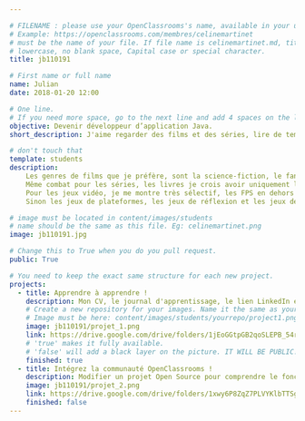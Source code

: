 ```yaml
---

# FILENAME : please use your OpenClassrooms's name, available in your url.
# Example: https://openclassrooms.com/membres/celinemartinet
# must be the name of your file. If file name is celinemartinet.md, title is celinemartinet.
# lowercase, no blank space, Capital case or special character.
title: jb110191

# First name or full name
name: Julian
date: 2018-01-20 12:00

# One line.
# If you need more space, go to the next line and add 4 spaces on the left, as in 'description'.
objective: Devenir développeur d’application Java. 
short_description: J'aime regarder des films et des séries, lire de temps en temps, même si je préfère les jeux vidéo.

# don't touch that
template: students
description:
    Les genres de films que je préfère, sont la science-fiction, le fantastique, la comédie et l'action.
    Même combat pour les séries, les livres je crois avoir uniquement lu de la scifi et du fantastique.
    Pour les jeux vidéo, je me montre très sélectif, les FPS en dehors du carcan "Mordern FPS vs Fast-FPS" (y a autre chose que COD/BF et Quake/Unreal).
    Sinon les jeux de plateformes, les jeux de réflexion et les jeux de stratégies me plaisent bien.

# image must be located in content/images/students
# name should be the same as this file. Eg: celinemartinet.png
image: jb110191.jpg

# Change this to True when you do you pull request.
public: True

# You need to keep the exact same structure for each new project.
projects:
  - title: Apprendre à apprendre !
    description: Mon CV, le journal d'apprentissage, le lien LinkedIn et les objectifs d'apprentissage.
    # Create a new repository for your images. Name it the same as your nickname and profile picture.
    # Image must be here: content/images/students/yourrepo/project1.png
    image: jb110191/projet_1.png
    link: https://drive.google.com/drive/folders/1jEoGGtpGB2qoSLEPB_54rGLAFzsIV04v
    # 'true' makes it fully available.
    # 'false' will add a black layer on the picture. IT WILL BE PUBLIC!
    finished: true
  - title: Intégrez la communauté OpenClassrooms !
    description: Modifier un projet Open Source pour comprendre le fonctionnement de Git, Github et des PR.
    image: jb110191/projet_2.png
    link: https://drive.google.com/drive/folders/1xwy6P8ZqZ7PLVYKlbTTSg3-Q-bQUdoEv
    finished: false
---
```

